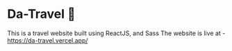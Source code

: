 # Da-Travel 🧳

This is a travel website built using ReactJS, and Sass
The website is live at - https://da-travel.vercel.app/
